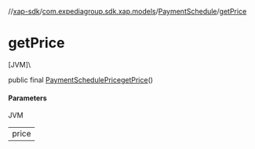 //[xap-sdk](../../../index.md)/[com.expediagroup.sdk.xap.models](../index.md)/[PaymentSchedule](index.md)/[getPrice](get-price.md)

# getPrice

[JVM]\

public final [PaymentSchedulePrice](../-payment-schedule-price/index.md)[getPrice](get-price.md)()

#### Parameters

JVM

| |
|---|
| price |
